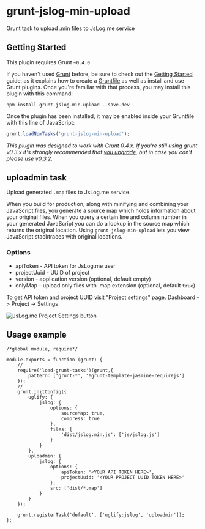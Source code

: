 # grunt-jslog-min-upload
Grunt task to upload .min files to JsLog.me service

## Getting Started
This plugin requires Grunt `~0.4.0`

If you haven't used [Grunt](http://gruntjs.com/) before, be sure to check out the [Getting Started](http://gruntjs.com/getting-started) guide, as it explains how to create a [Gruntfile](http://gruntjs.com/sample-gruntfile) as well as install and use Grunt plugins. Once you're familiar with that process, you may install this plugin with this command:

```shell
npm install grunt-jslog-min-upload --save-dev
```

Once the plugin has been installed, it may be enabled inside your Gruntfile with this line of JavaScript:

```js
grunt.loadNpmTasks('grunt-jslog-min-upload');
```

*This plugin was designed to work with Grunt 0.4.x. If you're still using grunt v0.3.x it's strongly recommended that [you upgrade](http://gruntjs.com/upgrading-from-0.3-to-0.4), but in case you can't please use [v0.3.2](https://github.com/gruntjs/grunt-contrib-copy/tree/grunt-0.3-stable).*

## uploadmin task
Upload generated ```.map``` files to JsLog.me service. 

When you build for production, along with minifying and combining your JavaScript files, you generate a source map which holds information about your original files. When you query a certain line and column number in your generated JavaScript you can do a lookup in the source map which returns the original location. Using ```grunt-jslog-min-upload``` lets you view JavaScript stacktraces with original locations. 

### Options

* apiToken - API token for JsLog.me user
* projectUuid - UUID of project
* version - application version (optional, default empty)
* onlyMap - upload only files with .map extension (optional, default ```true```)

To get API token and project UUID visit "Project settings" page. Dashboard -> Project -> Settings

![JsLog.me Project Settings button](http://p.3cam.ru/up/07d29e9d5e4d8e69f667377eff5e2ce5.png)

## Usage example

```
/*global module, require*/

module.exports = function (grunt) {
    //
    require('load-grunt-tasks')(grunt,{
        pattern: ['grunt-*', '!grunt-template-jasmine-requirejs']
    });
    //
    grunt.initConfig({
        uglify: {
            jslog: {
                options: {
                    sourceMap: true,
                    compress: true
                },
                files: {
                    'dist/jslog.min.js': ['js/jslog.js']
                }
            }
        },
        uploadmin: {
            jslog: {
                options: {
                    apiToken: '<YOUR API TOKEN HERE>',
                    projectUuid: '<YOUR PROJECT UUID TOKEN HERE>'
                },
                src: ['dist/*.map']
            }
        }
    });

    grunt.registerTask('default', ['uglify:jslog', 'uploadmin']);
};
```
